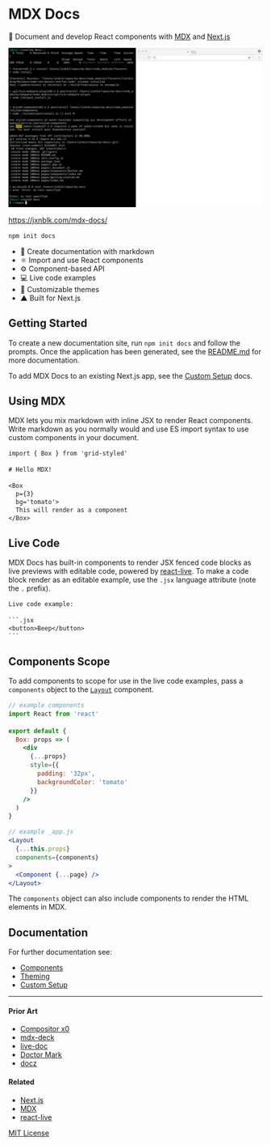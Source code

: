 
# MDX Docs

:memo: Document and develop React components with [MDX][] and [Next.js][]

![](docs/static/mdx-docs.gif)

https://jxnblk.com/mdx-docs/

```sh
npm init docs
```

- :memo: Create documentation with markdown
- :atom_symbol: Import and use React components
- :gear: Component-based API
- :computer: Live code examples
- :nail_care: Customizable themes
- ▲ Built for Next.js

## Getting Started

To create a new documentation site, run `npm init docs` and follow the prompts.
Once the application has been generated, see the [README.md](templates/next/README.md)
for more documentation.

To add MDX Docs to an existing Next.js app, see the [Custom Setup](docs/pages/custom-setup.md) docs.

## Using MDX

MDX lets you mix markdown with inline JSX to render React components.
Write markdown as you normally would and use ES import syntax to use custom components in your document.

```mdx
import { Box } from 'grid-styled'

# Hello MDX!

<Box
  p={3}
  bg='tomato'>
  This will render as a component
</Box>
```

## Live Code

MDX Docs has built-in components to render JSX fenced code blocks as live previews with editable code, powered by [react-live][].
To make a code block render as an editable example, use the `.jsx` language attribute (note the `.` prefix).

````mdx
Live code example:

```.jsx
<button>Beep</button>
```
````

[react-live]: https://github.com/formidable/react-live

## Components Scope

To add components to scope for use in the live code examples,
pass a `components` object to the [`Layout`](docs/pages/components.md#Layout) component.

```jsx
// example components
import React from 'react'

export default {
  Box: props => (
    <div
      {...props}
      style={{
        padding: '32px',
        backgroundColor: 'tomato'
      }}
    />
  )
}
```

```jsx
// example _app.js
<Layout
  {...this.props}
  components={components}
>
  <Component {...page} />
</Layout>
```

The `components` object can also include components to render the HTML elements in MDX.


## Documentation

For further documentation see:

- [Components](https://jxnblk.com/mdx-docs/components)
- [Theming](https://jxnblk.com/mdx-docs/theming)
- [Custom Setup](https://jxnblk.com/mdx-docs/custom-setup)

---

#### Prior Art

- [Compositor x0][]
- [mdx-deck][]
- [live-doc][]
- [Doctor Mark][]
- [docz][]

#### Related

- [Next.js][]
- [MDX][]
- [react-live][]

[Compositor x0]: https://compositor.io/x0
[live-doc]: https://github.com/jxnblk/live-doc
[Doctor Mark]: https://github.com/jxnblk/doctor-mark
[mdx-deck]: https://github.com/jxnblk/mdx-deck
[docz]: https://github.com/pedronauck/docz

[MDX]: https://github.com/mdx-js/mdx
[Next.js]: https://github.com/zeit/next.js/


[MIT License](LICENSE.md)

